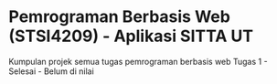 # Pemrograman Berbasis Web (STSI4209) - Aplikasi SITTA UT
Kumpulan projek semua tugas pemrograman berbasis web
Tugas 1 - Selesai - Belum di nilai
